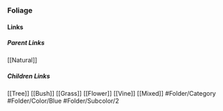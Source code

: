 ### Foliage
#### Links
##### Parent Links
[[Natural]]
##### Children Links
[[Tree]]
[[Bush]]
[[Grass]]
[[Flower]]
[[Vine]]
[[Mixed]]
#Folder/Category
#Folder/Color/Blue
#Folder/Subcolor/2
